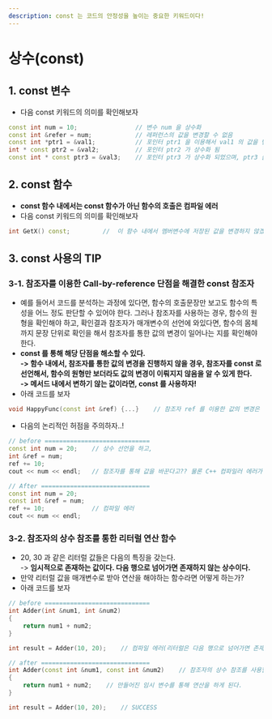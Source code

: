 ```yaml
---
description: const 는 코드의 안정성을 높이는 중요한 키워드이다!
---
```


# 상수(const)

## 1. const 변수

* 다음 const 키워드의 의미를 확인해보자

```cpp
const int num = 10;                // 변수 num 을 상수화
const int &refer = num;            // 레퍼런스의 값을 변경할 수 없음
const int *ptr1 = &val1;           // 포인터 ptr1 을 이용해서 val1 의 값을 변경할 수 없음
int * const ptr2 = &val2;          // 포인터 ptr2 가 상수화 됨    
const int * const ptr3 = &val3;    // 포인터 ptr3 가 상수화 되었으며, ptr3 를 이용해서 val3 의 값을 변경할 수 없음
```

## 2. const 함수

* **const 함수 내에서는 const 함수가 아닌 함수의 호출은 컴파일 에러**
* 다음 const 키워드의 의미를 확인해보자

```cpp
int GetX() const;         //  이 함수 내에서 멤버변수에 저장된 값을 변경하지 않겠다.
```

## 3. const 사용의 TIP

### 3-1. 참조자를 이용한 Call-by-reference 단점을 해결한 const 참조자

* 예를 들어서 코드를 분석하는 과정에 있다면, 함수의 호출문장만 보고도 함수의 특성을 어느 정도 판단할 수 있어야 한다. 그러나 참조자를 사용하는 경우, 함수의 원형을 확인해야 하고, 확인결과 참조자가 매개변수의 선언에 와있다면, 함수의 몸체까지 문장 단위로 확인을 해서 참조자를 통한 값의 변경이 일어나는 지를 확인해야 한다.&#x20;
* **const 를 통해 해당 단점을 해소할 수 있다.** \
  **-> 함수 내에서, 참조자를 통한 값의 변경을 진행하지 않을 경우, 참조자를 const 로 선언해서, 함수의 원형만 보더라도 값의 변경이 이뤄지지 않음을 알 수  있게 한다.**\
  **-> 메서드 내에서 변하기 않는 값이라면, const 를 사용하자!**
* 아래 코드를 보자&#x20;

```cpp
void HappyFunc(const int &ref) {...}    // 참조자 ref 를 이용한 값의 변경은 하지 않겠다. 
```

* 다음의 논리적인 허점을 주의하자..!

```cpp
// before =============================
const int num = 20;    // 상수 선언을 하고, 
int &ref = num;
ref += 10;
cout << num << endl;   // 참조자를 통해 값을 바꾼다고?? 물론 C++ 컴파일러 에러가 발생한다.

// After ==============================
const int num = 20;
const int &ref = num;
ref += 10;             // 컴파일 에러
cout << num << endl;
```

### 3-2. 참조자의 상수 참조를 통한 리터럴 연산 함수

* 20, 30 과 같은 리터럴 값들은 다음의 특징을 갖는다. \
  \-> **임시적으로 존재하는 값이다. 다음 행으로 넘어가면 존재하지 않는 상수이다.**&#x20;
* 만약 리터럴 값을 매개변수로 받아 연산을 해야하는 함수라면 어떻게 하는가?&#x20;
* 아래 코드를 보자

```cpp
// before =============================
int Adder(int &num1, int &num2)
{
    return num1 + num2;
}

int result = Adder(10, 20);    // 컴파일 에러(리터럴은 다음 행으로 넘어가면 존재하지 않는 상수이다)

// after ==============================
int Adder(const int &num1, const int &num2)    // 참조자의 상수 참조를 사용할 때, 임시 변수를 생성하게 된다. 
{
    return num1 + num2;    // 만들어진 임시 변수를 통해 연산을 하게 된다.
}

int result = Adder(10, 20);    // SUCCESS
```
